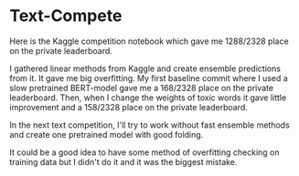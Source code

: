 # Text-Compete

Here is the Kaggle competition notebook which gave me 1288/2328 place on the private leaderboard.

I gathered linear methods from Kaggle and create ensemble predictions from it. It gave me big overfitting. My first baseline commit where I used a slow pretrained BERT-model gave me a 168/2328 place on the private leaderboard. Then, when I change the weights of toxic words it gave little improvement and a 158/2328 place on the private leaderboard.

In the next text competition, I'll try to work without fast ensemble methods and create one pretrained model with good folding.

It could be a good idea to have some method of overfitting checking on training data but I didn't do it and it was the biggest mistake.
